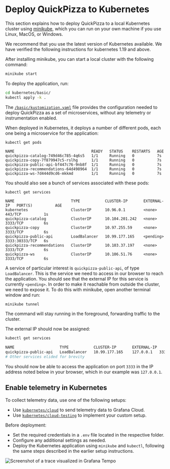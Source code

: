 
# Deploy QuickPizza to Kubernetes

This section explains how to deploy QuickPizza to a local Kubernetes cluster using [minikube](https://minikube.sigs.k8s.io/docs/start/), which you can run on your own machine if you use Linux, MacOS, or Windows.

We recommend that you use the latest version of Kubernetes available. We have verified the following instructions for kubernetes 1.19 and above.

After installing minikube, you can start a local cluster with the following command:

```bash
minikube start
```

To deploy the application, run: 

```bash
cd kubernetes/basic/
kubectl apply -k .
```

The [`/basic/kustomization.yaml`](./basic/kustomization.yaml) file provides the configuration needed to deploy QuickPizza as a set of microservices, without any telemetry or instrumentation enabled.

When deployed in Kubernetes, it deploys a number of different pods, each one being a microservice for the application:

```
kubectl get pods

NAME                                  READY   STATUS    RESTARTS   AGE
quickpizza-catalog-749d46c785-4q6s5   1/1     Running   0          7s
quickpizza-copy-7f879947c5-rslhg      1/1     Running   0          7s
quickpizza-public-api-bf447c76-9nb8f  1/1     Running   0          7s
quickpizza-recommendations-64d498964  1/1     Running   0          7s
quickpizza-ws-7d444d9cd6-mkkmd        1/1     Running   0          7s
```

You should also see a bunch of services associated with these pods:

```
kubectl get services

NAME                         TYPE           CLUSTER-IP       EXTERNAL-IP   PORT(S)          AGE
kubernetes                   ClusterIP      10.96.0.1        <none>        443/TCP          1s
quickpizza-catalog           ClusterIP      10.104.201.242   <none>        3333/TCP         6s
quickpizza-copy              ClusterIP      10.97.255.59     <none>        3333/TCP         6s
quickpizza-public-api        LoadBalancer   10.99.177.165    <pending>     3333:30333/TCP   6s
quickpizza-recommendations   ClusterIP      10.103.37.197    <none>        3333/TCP         6s
quickpizza-ws                ClusterIP      10.106.51.76     <none>        3333/TCP         6s
```

A service of particular interest is `quickpizza-public-api`, of type `LoadBalancer`. This is the service we need to access in our browser to reach the application. You should see that the external IP for this service is currently `<pending>`. In order to make it reachable from outside the cluster, we need to expose it. To do this with minikube, open another terminal window and run:

```bash
minikube tunnel
```

The command will stay running in the foreground, forwarding traffic to the cluster.

The external IP should now be assigned:

```bash
kubectl get services

NAME                    TYPE           CLUSTER-IP       EXTERNAL-IP     PORT(S)          AGE
quickpizza-public-api   LoadBalancer   10.99.177.165    127.0.0.1   3333:30333/TCP   3m9s
# Other services elided for brevity
```

You should now be able to access the application on port `3333` in the IP address noted below in your browser, which in our example was `127.0.0.1`. 


## Enable telemetry in Kubernetes

To collect telemetry data, use one of the following setups:

- Use [`kubernetes/cloud`](./cloud/) to send telemetry data to Grafana Cloud.
- Use [`kubernetes/cloud-testing`](./cloud-testing/) to implement your custom setup.

Before deployment:

- Set the required credentials in a `.env` file located in the respective folder.
- Configure any additional settings as needed.
- Deploy the Kubernetes application using `minikube` and `kubectl`, following the same steps described in the earlier setup instructions.

![Screenshot of a trace visualized in Grafana Tempo](https://github.com/grafana/QuickPizza/assets/969721/4088f92b-c98c-4631-9681-c2ce8a49d721)
